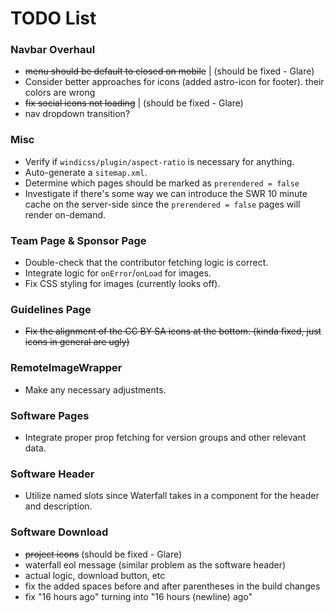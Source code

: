 # TODO List

### Navbar Overhaul

- ~~menu should be default to closed on mobile~~ | (should be fixed - Glare)
- Consider better approaches for icons (added astro-icon for footer). their colors are wrong
- ~~fix social icons not loading~~ | (should be fixed - Glare)
- nav dropdown transition?

### Misc

- Verify if `windicss/plugin/aspect-ratio` is necessary for anything.
- Auto-generate a `sitemap.xml`.
- Determine which pages should be marked as `prerendered = false`
- Investigate if there's some way we can introduce the SWR 10 minute cache on the server-side since the `prerendered = false` pages will render on-demand.

### Team Page & Sponsor Page

- Double-check that the contributor fetching logic is correct.
- Integrate logic for `onError`/`onLoad` for images.
- Fix CSS styling for images (currently looks off).

### Guidelines Page

- ~~Fix the alignment of the CC BY SA icons at the bottom. (kinda fixed, just icons in general are ugly)~~

### RemoteImageWrapper

- Make any necessary adjustments.

### Software Pages

- Integrate proper prop fetching for version groups and other relevant data.

### Software Header

- Utilize named slots since Waterfall takes in a component for the header and description.

### Software Download

- ~~project icons~~ (should be fixed - Glare)
- waterfall eol message (similar problem as the software header)
- actual logic, download button, etc
- fix the added spaces before and after parentheses in the build changes
- fix "16 hours ago" turning into "16 hours (newline) ago"
